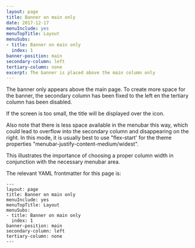 ```yaml
---
layout: page
title: Banner on main only
date: 2017-12-17
menuInclude: yes
menuTopTitle: Layout
menuSubs:
- title: Banner on main only
  index: 1
banner-position: main
secondary-column: left
tertiary-column: none
excerpt: The banner is placed above the main column only
---
```

The banner only appears above the main page. To create more space for the banner, the secondary column has been fixed to the left en the tertiary column has been disabled.

If the screen is too small, the title will be displayed over the icon.

Also note that there is less space available in the menubar this way, which could lead to overflow into the secondary column and disappearing on the right. In this mode, it is usually best to use "flex-start' for the theme properties "menubar-justify-content-medium/widest".

This illustrates the importance of choosing a proper column width in conjunction with the necessary menubar area.

The relevant YAML frontmatter for this page is:

    ---
    layout: page
    title: Banner on main only
    menuInclude: yes
    menuTopTitle: Layout
    menuSubs:
    - title: Banner on main only
      index: 1
    banner-position: main
    secondary-column: left
    tertiary-column: none
    ---